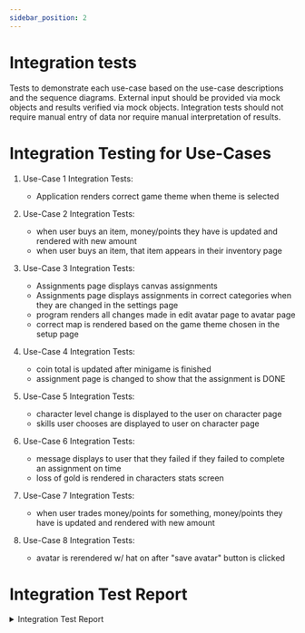 ```yaml
---
sidebar_position: 2
---
```

# Integration tests

Tests to demonstrate each use-case based on the use-case descriptions and the sequence diagrams. External input should be provided via mock objects and results verified via mock objects. Integration tests should not require manual entry of data nor require manual interpretation of results.

# Integration Testing for Use-Cases
1. Use-Case 1 Integration Tests: 
    - Application renders correct game theme when theme is selected 

2. Use-Case 2 Integration Tests: 
    - when user buys an item, money/points they have is updated and rendered with new amount
    - when user buys an item, that item appears in their inventory page 

3. Use-Case 3 Integration Tests:
    - Assignments page displays canvas assignments
    - Assignments page displays assignments in correct categories when they are changed in the settings page
    - program renders all changes made in edit avatar page to avatar page 
    - correct map is rendered based on the game theme chosen in the setup page 

4. Use-Case 4 Integration Tests:
    - coin total is updated after minigame is finished 
    - assignment page is changed to show that the assignment is DONE 

5. Use-Case 5 Integration Tests:
    - character level change is displayed to the user on character page 
    - skills user chooses are displayed to user on character page

6. Use-Case 6 Integration Tests:
    - message displays to user that they failed if they failed to complete an assignment on time
    - loss of gold is rendered in characters stats screen

7. Use-Case 7 Integration Tests:
    - when user trades money/points for something, money/points they have is updated and rendered with new amount

8. Use-Case 8 Integration Tests:
    - avatar is rerendered w/ hat on after "save avatar" button is clicked

 # Integration Test Report   

 <details>
  <summary>Integration Test Report</summary>

  [View Integration Test Report PDF](integration_report.pdf)

</details>
